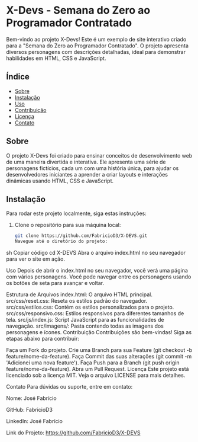 # X-Devs - Semana do Zero ao Programador Contratado

Bem-vindo ao projeto X-Devs! Este é um exemplo de site interativo criado para a "Semana do Zero ao Programador Contratado".
O projeto apresenta diversos personagens com descrições detalhadas, ideal para demonstrar habilidades em HTML, CSS e JavaScript.

## Índice

- [Sobre](#sobre)
- [Instalação](#instalação)
- [Uso](#uso)
- [Contribuição](#contribuição)
- [Licença](#licença)
- [Contato](#contato)

## Sobre

O projeto X-Devs foi criado para ensinar conceitos de desenvolvimento web de uma maneira divertida e interativa.
Ele apresenta uma série de personagens fictícios, cada um com uma história única, para ajudar os desenvolvedores iniciantes a aprender a criar layouts e interações dinâmicas usando HTML, CSS e JavaScript.

## Instalação

Para rodar este projeto localmente, siga estas instruções:

1. Clone o repositório para sua máquina local:

   ```sh
   git clone https://github.com/FabricioD3/X-DEVS.git
   Navegue até o diretório do projeto:
   ```

sh
Copiar código
cd X-DEVS
Abra o arquivo index.html no seu navegador para ver o site em ação.

Uso
Depois de abrir o index.html no seu navegador, você verá uma página com vários personagens. Você pode navegar entre os personagens usando os botões de seta para avançar e voltar.

Estrutura de Arquivos
index.html: O arquivo HTML principal.
src/css/reset.css: Reseta os estilos padrão do navegador.
src/css/estilos.css: Contém os estilos personalizados para o projeto.
src/css/responsivo.css: Estilos responsivos para diferentes tamanhos de tela.
src/js/index.js: Script JavaScript para as funcionalidades de navegação.
src/imagens/: Pasta contendo todas as imagens dos personagens e ícones.
Contribuição
Contribuições são bem-vindas! Siga as etapas abaixo para contribuir:

Faça um Fork do projeto.
Crie uma Branch para sua Feature (git checkout -b feature/nome-da-feature).
Faça Commit das suas alterações (git commit -m 'Adicionei uma nova feature').
Faça Push para a Branch (git push origin feature/nome-da-feature).
Abra um Pull Request.
Licença
Este projeto está licenciado sob a licença MIT. Veja o arquivo LICENSE para mais detalhes.

Contato
Para dúvidas ou suporte, entre em contato:

Nome: José Fabrício

GitHub: FabricioD3

LinkedIn: José Fabrício

Link do Projeto: https://github.com/FabricioD3/X-DEVS

